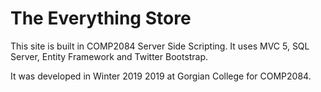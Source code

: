 <h1>The Everything Store</h1>

<p>This site is built in COMP2084 Server Side Scripting. 
	It uses MVC 5, SQL Server, Entity Framework and Twitter Bootstrap.</p>

<p>It was developed in Winter 2019 2019 at Gorgian College for COMP2084.</p>